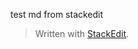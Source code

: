 test md from stackedit

> Written with [StackEdit](https://stackedit.io/).
<!--stackedit_data:
eyJoaXN0b3J5IjpbLTc1MTk3NzA1N119
-->